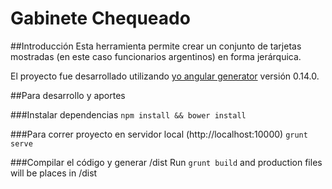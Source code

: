 # Gabinete Chequeado

##Introducción
Esta herramienta permite crear un conjunto de tarjetas mostradas (en este caso funcionarios argentinos) en forma jerárquica.

El proyecto fue desarrollado utilizando [yo angular generator](https://github.com/yeoman/generator-angular)
versión 0.14.0.

##Para desarrollo y aportes

###Instalar dependencias
`npm install && bower install`

###Para correr proyecto en servidor local (http://localhost:10000)
`grunt serve` 

###Compilar el código y generar /dist
Run `grunt build` and production files will be places in /dist

